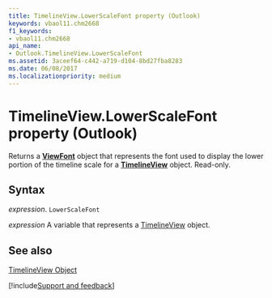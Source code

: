 ```yaml
---
title: TimelineView.LowerScaleFont property (Outlook)
keywords: vbaol11.chm2668
f1_keywords:
- vbaol11.chm2668
api_name:
- Outlook.TimelineView.LowerScaleFont
ms.assetid: 3aceef64-c442-a719-d104-8bd27fba8283
ms.date: 06/08/2017
ms.localizationpriority: medium
---
```



# TimelineView.LowerScaleFont property (Outlook)

Returns a **[ViewFont](Outlook.ViewFont.md)** object that represents the font used to display the lower portion of the timeline scale for a **[TimelineView](Outlook.TimelineView.md)** object. Read-only.


## Syntax

_expression_. `LowerScaleFont`

_expression_ A variable that represents a [TimelineView](Outlook.TimelineView.md) object.


## See also


[TimelineView Object](Outlook.TimelineView.md)

[!include[Support and feedback](~/includes/feedback-boilerplate.md)]